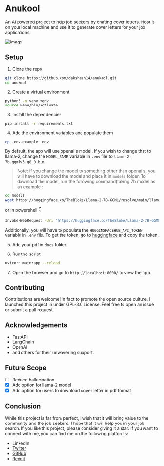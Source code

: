 # Anukool

An AI powered project to help job seekers by crafting cover letters. Host it on your local machine and use it to generate cover letters for your job applications.

![image](https://github.com/dakshesh14/anukool/assets/65905942/08ca8ec6-3b88-4ad8-927a-d70efd8d3b43)

## Setup

1. Clone the repo

```bash
git clone https://github.com/dakshesh14/anukool.git
cd anukool
```

2. Create a virtual environment

```bash
python3 -m venv venv
source venv/bin/activate
```

3. Install the dependencies

```bash
pip install -r requirements.txt
```

4. Add the environment variables and populate them

```bash
cp .env.example .env
```

By default, the app will use openai's model. If you wish to change that to llama-2, change the `MODEL_NAME` variable in `.env` file to `llama-2-7b.ggmlv3.q8_0.bin`.

> Note: if you change the model to something other than openai's, you will have to download the model and place it in `models` folder. To download the model, run the following command(taking 7b model as an example):

```bash
cd models
wget https://huggingface.co/TheBloke/Llama-2-7B-GGML/resolve/main/llama-2-7b.ggmlv3.q8_0.bin?download=true

```

or in powershell 👇

```bash
Invoke-WebRequest -Uri "https://huggingface.co/TheBloke/Llama-2-7B-GGML/resolve/main/llama-2-7b.ggmlv3.q8_0.bin?download=true" -OutFile "models\llama-2-7b.ggmlv3.q8_0.bin" # in powershell
```

Additionally, you will have to populate the `HUGGINGFACEHUB_API_TOKEN` variable in `.env` file. To get the token, go to [huggingface](https://huggingface.co/settings/token) and copy the token.

5. Add your pdf in `docs` folder.

6. Run the script

```bash
uvicorn main:app --reload
```

7. Open the browser and go to `http://localhost:8000/` to view the app.

## Contributing

Contributions are welcome! In fact to promote the open source culture, I launched this project in under GPL-3.0 License. Feel free to open an issue or submit a pull request.

## Acknowledgements

- FastAPI
- LangChain
- OpenAI
- and others for their unwavering support.

## Future Scope

- [ ] Reduce hallucination
- [x] Add option for llama-2 model
- [x] Add option for users to download cover letter in pdf format

## Conclusion

While this project is far from perfect, I wish that it will bring value to the community and the job seekers. I hope that it will help you in your job search. If you like this project, please consider giving it a star. If you want to connect with me, you can find me on the following platforms:

- [LinkedIn](https://www.linkedin.com/in/dakshesh-jain/)
- [Twitter](https://twitter.com/_dakshesh)
- [GitHub](https://github.com/dakshesh14)
- [Reddit](https://www.reddit.com/user/_dakshesh/)
